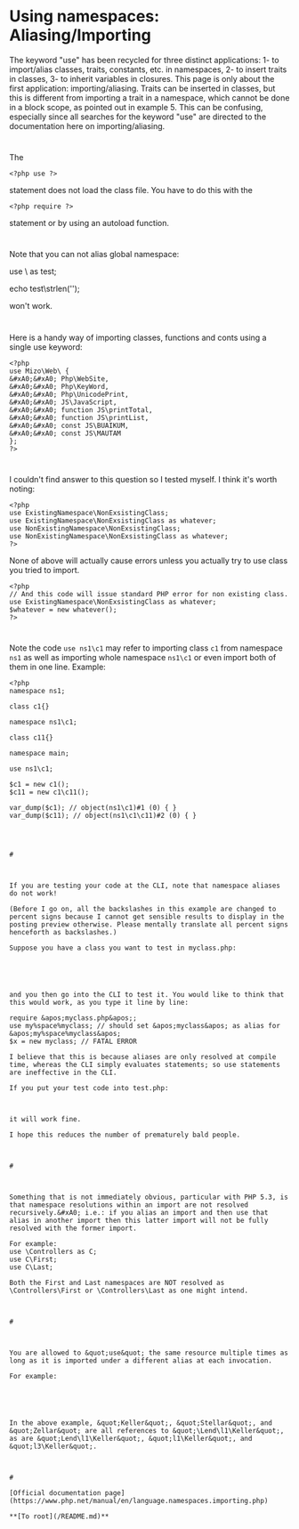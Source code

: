 # Using namespaces: Aliasing/Importing





The keyword &quot;use&quot; has been recycled for three distinct applications: 
1- to import/alias classes, traits, constants, etc. in namespaces, 
2- to insert traits in classes, 
3- to inherit variables in closures. 
This page is only about the first application: importing/aliasing. Traits can be inserted in classes, but this is different from importing a trait in a namespace, which cannot be done in a block scope, as pointed out in example 5. This can be confusing, especially since all searches for the keyword &quot;use&quot; are directed to the documentation here on importing/aliasing.

  

#



The 

```
<?php use ?>
```
 statement does not load the class file. You have to do this with the 

```
<?php require ?>
```
 statement or by using an autoload function.

  

#



Note that you can not alias global namespace:

use \ as test;

echo test\strlen(&apos;&apos;);

won&apos;t work.

  

#



Here is a handy way of importing classes, functions and conts using a single use keyword:



```
<?php
use Mizo\Web\ {
&#xA0;&#xA0; Php\WebSite,
&#xA0;&#xA0; Php\KeyWord,
&#xA0;&#xA0; Php\UnicodePrint,
&#xA0;&#xA0; JS\JavaScript, 
&#xA0;&#xA0; function JS\printTotal, 
&#xA0;&#xA0; function JS\printList, 
&#xA0;&#xA0; const JS\BUAIKUM, 
&#xA0;&#xA0; const JS\MAUTAM
};
?>
```



  

#



I couldn&apos;t find answer to this question so I tested myself. 
I think it&apos;s worth noting:



```
<?php
use ExistingNamespace\NonExsistingClass;
use ExistingNamespace\NonExsistingClass as whatever;
use NonExistingNamespace\NonExsistingClass;
use NonExistingNamespace\NonExsistingClass as whatever;
?>
```


None of above will actually cause errors unless you actually try to use class you tried to import. 



```
<?php
// And this code will issue standard PHP error for non existing class.
use ExistingNamespace\NonExsistingClass as whatever;
$whatever = new whatever();
?>
```



  

#



Note the code `use ns1\c1` may refer to importing class `c1` from namespace `ns1` as well as importing whole namespace `ns1\c1` or even import both of them in one line. Example:



```
<?php
namespace ns1;

class c1{}

namespace ns1\c1;

class c11{}

namespace main;

use ns1\c1;

$c1 = new c1();
$c11 = new c1\c11();

var_dump($c1); // object(ns1\c1)#1 (0) { }
var_dump($c11); // object(ns1\c1\c11)#2 (0) { }


  

#



If you are testing your code at the CLI, note that namespace aliases do not work!

(Before I go on, all the backslashes in this example are changed to percent signs because I cannot get sensible results to display in the posting preview otherwise. Please mentally translate all percent signs henceforth as backslashes.)

Suppose you have a class you want to test in myclass.php:



```
<?php
namespace my%space;
class myclass {
 // ...
}
?>
```


and you then go into the CLI to test it. You would like to think that this would work, as you type it line by line:

require &apos;myclass.php&apos;;
use my%space%myclass; // should set &apos;myclass&apos; as alias for &apos;my%space%myclass&apos;
$x = new myclass; // FATAL ERROR

I believe that this is because aliases are only resolved at compile time, whereas the CLI simply evaluates statements; so use statements are ineffective in the CLI.

If you put your test code into test.php:


```
<?php
require &apos;myclass.php&apos;;
use my%space%myclass;
$x = new myclass;
//...
?>
```

it will work fine.

I hope this reduces the number of prematurely bald people.

  

#



Something that is not immediately obvious, particular with PHP 5.3, is that namespace resolutions within an import are not resolved recursively.&#xA0; i.e.: if you alias an import and then use that alias in another import then this latter import will not be fully resolved with the former import.

For example:
use \Controllers as C;
use C\First;
use C\Last;

Both the First and Last namespaces are NOT resolved as \Controllers\First or \Controllers\Last as one might intend.

  

#



You are allowed to &quot;use&quot; the same resource multiple times as long as it is imported under a different alias at each invocation.

For example:



```
<?php
use Lend;
use Lend\l1;
use Lend\l1 as l3;
use Lend\l2;
use Lend\l1\Keller;
use Lend\l1\Keller as Stellar;
use Lend\l1\Keller as Zellar;
use Lend\l2\Keller as Dellar;

...

?>
```


In the above example, &quot;Keller&quot;, &quot;Stellar&quot;, and &quot;Zellar&quot; are all references to &quot;\Lend\l1\Keller&quot;, as are &quot;Lend\l1\Keller&quot;, &quot;l1\Keller&quot;, and &quot;l3\Keller&quot;.

  

#

[Official documentation page](https://www.php.net/manual/en/language.namespaces.importing.php)

**[To root](/README.md)**